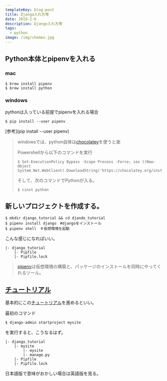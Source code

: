 ```yaml
---
templateKey: blog-post
title: Django入れ方等
date: 2019-2-6
description: Django入れ方等
tags:
  - python
image: /img/chemex.jpg
---
```


## Python本体とpipenvを入れる

### mac

```shell
$ brew install pipenv
$ brew install python
```

### windows

pythonは入っている前提でpipenvを入れる場合

```shell
$ pip install --user pipenv
```

[参考](pip install --user pipenv)

> windowsでは、python自体は[chocolatey](https://chocolatey.org/)を使うと楽
>
> Powershellから以下のコマンドを実行
>
> ```shell
> $ Set-ExecutionPolicy Bypass -Scope Process -Force; iex ((New-Object System.Net.WebClient).DownloadString('https://chocolatey.org/install.ps1'))
> ```
>
> そして、次のコマンドでPythonが入る。
>
> ```shell
> $ cinst python
> ```

## 新しいプロジェクトを作成する。

```shell
$ mkdir django_tutorial && cd djando_tutorial
$ pipenv install django　#djangoをインストール
$ pipenv shell　＃仮想環境を起動
```

こんな感じになればいい。

```shell
|- django_tutorial
	|- Pipfile
	|- Pipfile.lock
```

> [pipenv](https://pipenv-ja.readthedocs.io/ja/translate-ja/basics.htmls)は仮想環境の構築と、パッケージのインストールを同時にやってくれるツール。

## [チュートリアル](https://docs.djangoproject.com/ja/2.1/intro/)

基本的にこの[チュートリアル](https://docs.djangoproject.com/ja/2.1/intro/)を進めるといい。

最初のコマンド

```shell
$ django-admin startproject mysite
```

を実行すると、こうなるはず。

```shell
|- django_tutorial
	|- mysite
		|- mysite
		|- manage.py
	|- Pipfile
	|- Pipfile.lock
```

日本語版で意味がおかしい場合は英語版を見る。
